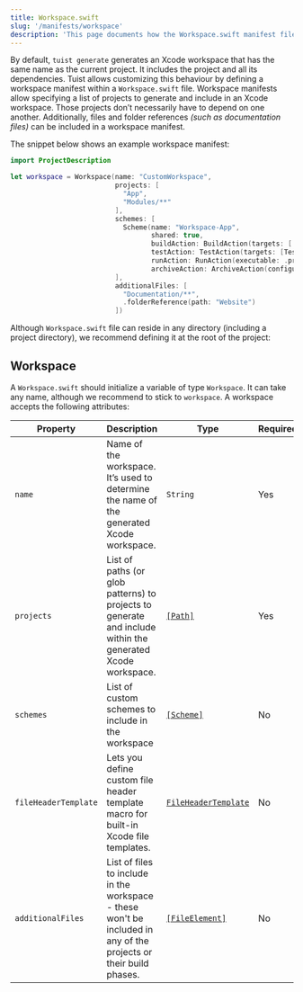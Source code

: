 ```yaml
---
title: Workspace.swift
slug: '/manifests/workspace'
description: 'This page documents how the Workspace.swift manifest file can be used to group projects together, add additional files, and define workspace schemes.'
---
```


By default, `tuist generate` generates an Xcode workspace that has the same name as the current project. It includes the project and all its dependencies. Tuist allows customizing this behaviour by defining a workspace manifest within a `Workspace.swift` file. Workspace manifests allow specifying a list of projects to generate and include in an Xcode workspace. Those projects don’t necessarily have to depend on one another. Additionally, files and folder references _(such as documentation files)_ can be included in a workspace manifest.

The snippet below shows an example workspace manifest:

```swift
import ProjectDescription

let workspace = Workspace(name: "CustomWorkspace",
                          projects: [
                            "App",
                            "Modules/**"
                          ],
                          schemes: [
                            Scheme(name: "Workspace-App",
                                   shared: true,
                                   buildAction: BuildAction(targets: [.project(path: "App", target: "App")], preActions: []),
                                   testAction: TestAction(targets: [TestableTarget(target: .project(path: "App", target: "AppTests"))]),
                                   runAction: RunAction(executable: .project(path: "App", target: "App")),
                                   archiveAction: ArchiveAction(configurationName: "Debug", customArchiveName: "Something2"))
                          ],
                          additionalFiles: [
                            "Documentation/**",
                            .folderReference(path: "Website")
                          ])
```

Although `Workspace.swift` file can reside in any directory (including a project directory), we recommend defining it at the root of the project:

## Workspace

A `Workspace.swift` should initialize a variable of type `Workspace`. It can take any name, although we recommend to stick to `workspace`. A workspace accepts the following attributes:

| Property             | Description                                                                                                       | Type                                                            | Required | Default |
| -------------------- | ----------------------------------------------------------------------------------------------------------------- | --------------------------------------------------------------- | -------- | ------- |
| `name`               | Name of the workspace. It’s used to determine the name of the generated Xcode workspace.                          | `String`                                                        | Yes      |         |
| `projects`           | List of paths (or glob patterns) to projects to generate and include within the generated Xcode workspace.        | [`[Path]`](/manifests/project#path)                             | Yes      |         |
| `schemes`            | List of custom schemes to include in the workspace                                                                | [`[Scheme]`](/manifests/project#scheme)                         | No       |         |
| `fileHeaderTemplate` | Lets you define custom file header template macro for built-in Xcode file templates.                              | [`FileHeaderTemplate`](/manifests/project#file-header-template) | No       |         |
| `additionalFiles`    | List of files to include in the workspace - these won't be included in any of the projects or their build phases. | [`[FileElement]`](/manifests/project#fileelement)               | No       | `[]`    |
